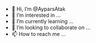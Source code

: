 - 👋 Hi, I’m @AyparsAtak
- 👀 I’m interested in ...
- 🌱 I’m currently learning ...
- 💞️ I’m looking to collaborate on ...
- 📫 How to reach me ...

<!---
AyparsAtak/AyparsAtak is a ✨ special ✨ repository because its `README.md` (this file) appears on your GitHub profile.
You can click the Preview link to take a look at your changes.
--->
